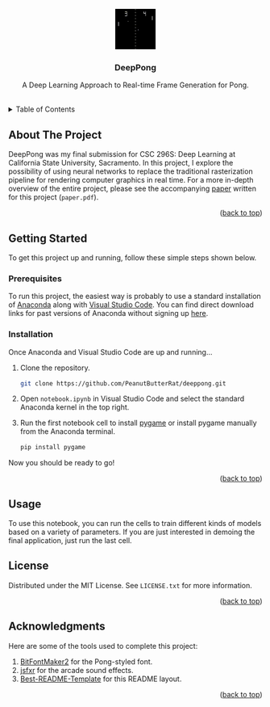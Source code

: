 <a name="readme-top"></a>

<div align="center">
  <img src="assets/readme/pong.gif" alt="Logo" width="80" height="80">
  <h3 align="center">DeepPong</h3>
  <p align="center">
    A Deep Learning Approach to Real-time Frame Generation for Pong.
    <br />
    <br />
  </p>
</div>


<details>
  <summary>Table of Contents</summary>
  <ol>
    <li>
      <a href="#about-the-project">About The Project</a>
    </li>
    <li>
      <a href="#getting-started">Getting Started</a>
      <ul>
        <li><a href="#prerequisites">Prerequisites</a></li>
        <li><a href="#installation">Installation</a></li>
      </ul>
    </li>
    <li><a href="#usage">Usage</a></li>
    <li><a href="#license">License</a></li>
    <li><a href="#acknowledgments">Acknowledgments</a></li>
  </ol>
</details>


## About The Project
DeepPong was my final submission for CSC 296S: Deep Learning at California State University, Sacramento. In this project, I explore the possibility of using neural networks to replace the traditional rasterization pipeline for rendering computer graphics in real time. For a more in-depth overview of the entire project, please see the accompanying [paper](/paper.pdf) written for this project (`paper.pdf`).

<p align="right">(<a href="#readme-top">back to top</a>)</p>


## Getting Started

To get this project up and running, follow these simple steps shown below.

### Prerequisites

To run this project, the easiest way is probably to use a standard installation of [Anaconda](https://www.anaconda.com/download) along with [Visual Studio Code](https://code.visualstudio.com/). You can find direct download links for past versions of Anaconda without signing up [here](https://repo.anaconda.com/archive/).

### Installation

Once Anaconda and Visual Studio Code are up and running...

1. Clone the repository.
   ```sh
   git clone https://github.com/PeanutButterRat/deeppong.git
   ```

2. Open `notebook.ipynb` in Visual Studio Code and select the standard Anaconda kernel in the top right.

3. Run the first notebook cell to install [pygame](https://www.pygame.org/news) or install pygame manually from the Anaconda terminal.
   ```sh
   pip install pygame
   ```

Now you should be ready to go!

<p align="right">(<a href="#readme-top">back to top</a>)</p>


## Usage

To use this notebook, you can run the cells to train different kinds of models based on a variety of parameters. If you are just interested in demoing the final application, just run the last cell.


## License

Distributed under the MIT License. See `LICENSE.txt` for more information.

<p align="right">(<a href="#readme-top">back to top</a>)</p>


## Acknowledgments

Here are some of the tools used to complete this project:

1. [BitFontMaker2](https://www.pentacom.jp/pentacom/bitfontmaker2/) for the Pong-styled font.
2. [jsfxr](https://chr15m.itch.io/jsfxr) for the arcade sound effects.
3. [Best-README-Template](https://github.com/othneildrew/Best-README-Template) for this README layout.

<p align="right">(<a href="#readme-top">back to top</a>)</p>
